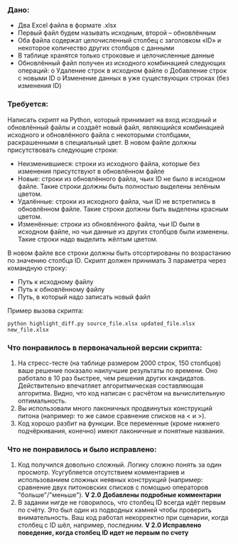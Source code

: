 ### Дано:
- Два Excel файла в формате .xlsx
- Первый файл будем называть исходным, второй – обновлённым
- Оба файла содержат целочисленный столбец с заголовком «ID» и некоторое количество других столбцов с данными
- В таблице хранятся только строковые и целочисленные данные
- Обновлённый файл получен из исходного комбинацией следующих операций:
o Удаление строк в исходном файле
o Добавление строк с новыми ID
o Изменение данных в уже существующих строках (без изменения ID)

### Требуется:
Написать скрипт на Python, который принимает на вход исходный и обновлённый файлы и создаёт новый файл, являющийся комбинацией исходного и обновлённого файла с некоторыми столбцами, раскрашенными в специальный цвет. В новом файле должны присутствовать следующие строки:
- Неизменившиеся: строки из исходного файла, которые без изменения присутствуют в обновлённом файле
- Новые: строки из обновлённого файла, чьих ID не было в исходном файле. Такие строки должны быть полностью выделены зелёным цветом.
- Удалённые: строки из исходного файла, чьи ID не встретились в обновлённом файле. Такие строки должны быть выделены красным цветом.
- Изменённые: строки из обновлённого файла, чьи ID были в исходном файле, но чьи данные из других столбцов были изменены. Такие строки надо выделить жёлтым цветом.

В новом файле все строки должны быть отсортированы по возрастанию по значению столбца ID.
Скрипт должен принимать 3 параметра через командную строку:
- Путь к исходному файлу
- Путь к обновлённому файлу
- Путь, в который надо записать новый файл

Пример вызова скрипта: 
```
python highlight_diff.py source_file.xlsx updated_file.xlsx new_file.xlsx
```

### Что понравилось в первоначальной версии скрипта:
1. На стресс-тесте (на таблице размером 2000 строк, 150 столбцов) ваше решение показало наилучшие результаты по времени. Оно работало в 10 раз быстрее, чем решения других кандидатов. Действительно впечатляет алгоритмическая составляющая алгоритма. Видно, что код написан с расчётом на вычислительную оптимальность.
2. Вы использовали много лаконичных продвинутых конструкций питона (например: то же самое сравнение списков на < и >).
3. Код хорошо разбит на функции. Все переменные (кроме нижнего подчёркивания, конечно) имеют лаконичные и понятные названия.

### Что не понравилось и было исправлено:
1. Код получился довольно сложный. Логику сложно понять за один просмотр. Усугубляется отсутствием комментариев и использованием сложных неявных конструкций (например: сравнение двух питоновских списков с помощью операторов "больше"/"меньше"). __V 2.0 Добавлены подробные комментарии__
2. В задании нигде не говорилось, что столбец ID всегда идёт первым по счёту. Это был один из подводных камней чтобы проверить внимательность. Ваш код работал некорректно при сценарии, когда столбец с ID шёл, например, последним. __V 2.0 Исправлено поведение, когда столбец ID идет не первым по счету__